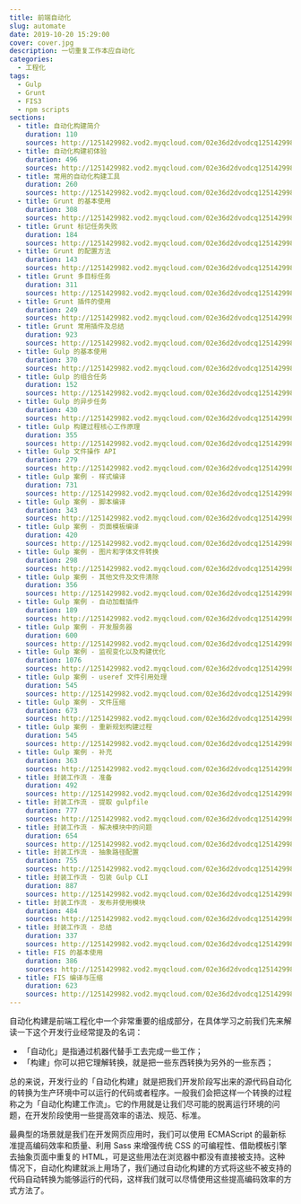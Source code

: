 ```yaml
---
title: 前端自动化
slug: automate
date: 2019-10-20 15:29:00
cover: cover.jpg
description: 一切重复工作本应自动化
categories:
  - 工程化
tags:
  - Gulp
  - Grunt
  - FIS3
  - npm scripts
sections:
  - title: 自动化构建简介
    duration: 110
    sources: http://1251429982.vod2.myqcloud.com/02e36d2dvodcq1251429982/ef8dadf65285890793846028274/A3RQJZPQzykA.mp4
  - title: 自动化构建初体验
    duration: 496
    sources: http://1251429982.vod2.myqcloud.com/02e36d2dvodcq1251429982/5ab00ff65285890793844288052/Loh6pTui8t4A.mp4
  - title: 常用的自动化构建工具
    duration: 260
    sources: http://1251429982.vod2.myqcloud.com/02e36d2dvodcq1251429982/0fc07cec5285890793843344500/4OZaWv2FXN0A.mp4
  - title: Grunt 的基本使用
    duration: 308
    sources: http://1251429982.vod2.myqcloud.com/02e36d2dvodcq1251429982/0fae4f6f5285890793843334027/nkUsasxpANwA.mp4
  - title: Grunt 标记任务失败
    duration: 184
    sources: http://1251429982.vod2.myqcloud.com/02e36d2dvodcq1251429982/cd88f8b55285890793336772435/uA6QgG843M8A.mp4
  - title: Grunt 的配置方法
    duration: 143
    sources: http://1251429982.vod2.myqcloud.com/02e36d2dvodcq1251429982/ef9b5f2a5285890793846030170/WQaVlOKKMPIA.mp4
  - title: Grunt 多目标任务
    duration: 311
    sources: http://1251429982.vod2.myqcloud.com/02e36d2dvodcq1251429982/5ab0ba625285890793844289774/edeLANL3BmAA.mp4
  - title: Grunt 插件的使用
    duration: 249
    sources: http://1251429982.vod2.myqcloud.com/02e36d2dvodcq1251429982/94a092d25285890793587209114/0mHW6mziru0A.mp4
  - title: Grunt 常用插件及总结
    duration: 923
    sources: http://1251429982.vod2.myqcloud.com/02e36d2dvodcq1251429982/1019ce135285890793843392135/ub4WX52WoaYA.mp4
  - title: Gulp 的基本使用
    duration: 370
    sources: http://1251429982.vod2.myqcloud.com/02e36d2dvodcq1251429982/5abe62345285890793844291407/nP6u4UVKA0IA.mp4
  - title: Gulp 的组合任务
    duration: 152
    sources: http://1251429982.vod2.myqcloud.com/02e36d2dvodcq1251429982/5a879a1b5285890793844260787/LYpSEEG2imsA.mp4
  - title: Gulp 的异步任务
    duration: 430
    sources: http://1251429982.vod2.myqcloud.com/02e36d2dvodcq1251429982/ef9d10325285890793846033409/mlJJtyXCc5UA.mp4
  - title: Gulp 构建过程核心工作原理
    duration: 355
    sources: http://1251429982.vod2.myqcloud.com/02e36d2dvodcq1251429982/c0524dae5285890793801177531/EpAJA93zcnIA.mp4
  - title: Gulp 文件操作 API
    duration: 279
    sources: http://1251429982.vod2.myqcloud.com/02e36d2dvodcq1251429982/94a093325285890793587209141/nmTIcWUM0tIA.mp4
  - title: Gulp 案例 - 样式编译
    duration: 731
    sources: http://1251429982.vod2.myqcloud.com/02e36d2dvodcq1251429982/c96d606d5285890793801541616/us9G8yqBoEEA.mp4
  - title: Gulp 案例 - 脚本编译
    duration: 343
    sources: http://1251429982.vod2.myqcloud.com/02e36d2dvodcq1251429982/11efc2ed5285890793843421226/Brgoib31PA4A.mp4
  - title: Gulp 案例 - 页面模板编译
    duration: 420
    sources: http://1251429982.vod2.myqcloud.com/02e36d2dvodcq1251429982/11efd3ec5285890793843421621/VjefjhLpskoA.mp4
  - title: Gulp 案例 - 图片和字体文件转换
    duration: 298
    sources: http://1251429982.vod2.myqcloud.com/02e36d2dvodcq1251429982/5ca9b6545285890793844336452/fpvdBwmujY4A.mp4
  - title: Gulp 案例 - 其他文件及文件清除
    duration: 356
    sources: http://1251429982.vod2.myqcloud.com/02e36d2dvodcq1251429982/11f058b35285890793843422492/SpAUeLcT4s8A.mp4
  - title: Gulp 案例 - 自动加载插件
    duration: 189
    sources: http://1251429982.vod2.myqcloud.com/02e36d2dvodcq1251429982/5ccf005b5285890793844358473/RyGaYFfV0KkA.mp4
  - title: Gulp 案例 - 开发服务器
    duration: 600
    sources: http://1251429982.vod2.myqcloud.com/02e36d2dvodcq1251429982/94a093775285890793587209164/iC9q0kJTLOgA.mp4
  - title: Gulp 案例 - 监视变化以及构建优化
    duration: 1076
    sources: http://1251429982.vod2.myqcloud.com/02e36d2dvodcq1251429982/250955065285890794137040045/sxXBoM7yzR8A.mp4
  - title: Gulp 案例 - useref 文件引用处理
    duration: 545
    sources: http://1251429982.vod2.myqcloud.com/02e36d2dvodcq1251429982/5cab63d65285890793844339640/gUU11neAvvMA.mp4
  - title: Gulp 案例 - 文件压缩
    duration: 673
    sources: http://1251429982.vod2.myqcloud.com/02e36d2dvodcq1251429982/eff707375285890793846082635/0E2p8LAA8QsA.mp4
  - title: Gulp 案例 - 重新规划构建过程
    duration: 545
    sources: http://1251429982.vod2.myqcloud.com/02e36d2dvodcq1251429982/5ca6eb295285890793844331113/opaablwUJl8A.mp4
  - title: Gulp 案例 - 补充
    duration: 363
    sources: http://1251429982.vod2.myqcloud.com/02e36d2dvodcq1251429982/5ca705725285890793844331770/X1UU3zXN5s8A.mp4
  - title: 封装工作流 - 准备
    duration: 492
    sources: http://1251429982.vod2.myqcloud.com/02e36d2dvodcq1251429982/b50570725285890794037218816/qrtz7akPocIA.mp4
  - title: 封装工作流 - 提取 gulpfile
    duration: 777
    sources: http://1251429982.vod2.myqcloud.com/02e36d2dvodcq1251429982/12aad7cc5285890794038962011/KpTg2baKA08A.mp4
  - title: 封装工作流 - 解决模块中的问题
    duration: 654
    sources: http://1251429982.vod2.myqcloud.com/02e36d2dvodcq1251429982/b32b87f35285890794037182088/7X0TX61uVKcA.mp4
  - title: 封装工作流 - 抽象路径配置
    duration: 755
    sources: http://1251429982.vod2.myqcloud.com/02e36d2dvodcq1251429982/b513158b5285890794037220465/2WRdLmhWi0sA.mp4
  - title: 封装工作流 - 包装 Gulp CLI
    duration: 887
    sources: http://1251429982.vod2.myqcloud.com/02e36d2dvodcq1251429982/b51399465285890794037221252/rGYCic7qwxwA.mp4
  - title: 封装工作流 - 发布并使用模块
    duration: 484
    sources: http://1251429982.vod2.myqcloud.com/02e36d2dvodcq1251429982/12ac81595285890794038965129/XzZTMhGyhqUA.mp4
  - title: 封装工作流 - 总结
    duration: 337
    sources: http://1251429982.vod2.myqcloud.com/02e36d2dvodcq1251429982/3bfc7af75285890793983606730/XuxWlNBfGE4A.mp4
  - title: FIS 的基本使用
    duration: 386
    sources: http://1251429982.vod2.myqcloud.com/02e36d2dvodcq1251429982/b52a25f35285890794037239661/bAGtqBg6HpEA.mp4
  - title: FIS 编译与压缩
    duration: 623
    sources: http://1251429982.vod2.myqcloud.com/02e36d2dvodcq1251429982/10aed32a5285890793337300553/awiIv5pVBNkA.mp4
---
```


自动化构建是前端工程化中一个非常重要的组成部分，在具体学习之前我们先来解读一下这个开发行业经常提及的名词：

- 「自动化」是指通过机器代替手工去完成一些工作；
- 「构建」你可以把它理解转换，就是把一些东西转换为另外的一些东西；

总的来说，开发行业的「自动化构建」就是把我们开发阶段写出来的源代码自动化的转换为生产环境中可以运行的代码或者程序。一般我们会把这样一个转换的过程称之为「自动化构建工作流」。它的作用就是让我们尽可能的脱离运行环境的问题，在开发阶段使用一些提高效率的语法、规范、标准。

最典型的场景就是我们在开发网页应用时，我们可以使用 ECMAScript 的最新标准提高编码效率和质量、利用 Sass 来增强传统 CSS 的可编程性、借助模板引擎去抽象页面中重复的 HTML，可是这些用法在浏览器中都没有直接被支持。这种情况下，自动化构建就派上用场了，我们通过自动化构建的方式将这些不被支持的代码自动转换为能够运行的代码，这样我们就可以尽情使用这些提高编码效率的方式方法了。
